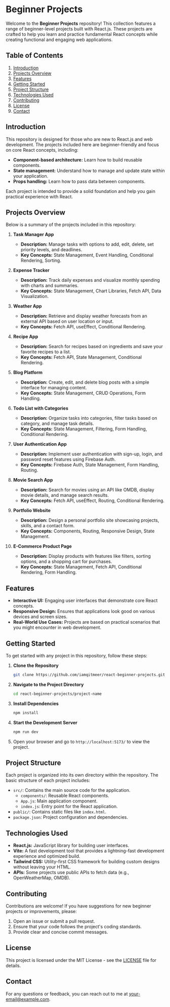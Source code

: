 # Beginner Projects

Welcome to the **Beginner Projects** repository! This collection features a range of beginner-level projects built with React.js. These projects are crafted to help you learn and practice fundamental React concepts while creating functional and engaging web applications.

## Table of Contents

1. [Introduction](#introduction)
2. [Projects Overview](#projects-overview)
3. [Features](#features)
4. [Getting Started](#getting-started)
5. [Project Structure](#project-structure)
6. [Technologies Used](#technologies-used)
7. [Contributing](#contributing)
8. [License](#license)
9. [Contact](#contact)

## Introduction

This repository is designed for those who are new to React.js and web development. The projects included here are beginner-friendly and focus on core React concepts, including:

- **Component-based architecture:** Learn how to build reusable components.
- **State management:** Understand how to manage and update state within your application.
- **Props handling:** Learn how to pass data between components.

Each project is intended to provide a solid foundation and help you gain practical experience with React.

## Projects Overview

Below is a summary of the projects included in this repository:

1. **Task Manager App**  
   - **Description:** Manage tasks with options to add, edit, delete, set priority levels, and deadlines.  
   - **Key Concepts:** State Management, Event Handling, Conditional Rendering, Sorting.

2. **Expense Tracker**  
   - **Description:** Track daily expenses and visualize monthly spending with charts and summaries.
   - **Key Concepts:** State Management, Chart Libraries, Fetch API, Data Visualization.

3. **Weather App**  
   - **Description:** Retrieve and display weather forecasts from an external API based on user location or input.  
   - **Key Concepts:** Fetch API, useEffect, Conditional Rendering.

4. **Recipe App**  
   - **Description:** Search for recipes based on ingredients and save your favorite recipes to a list.  
   - **Key Concepts:** Fetch API, State Management, Conditional Rendering.

5. **Blog Platform**  
   - **Description:** Create, edit, and delete blog posts with a simple interface for managing content.  
   - **Key Concepts:** State Management, CRUD Operations, Form Handling.

6. **Todo List with Categories**  
   - **Description:** Organize tasks into categories, filter tasks based on category, and manage task details.  
   - **Key Concepts:** State Management, Filtering, Form Handling, Conditional Rendering.

7. **User Authentication App**  
   - **Description:** Implement user authentication with sign-up, login, and password reset features using Firebase Auth.  
   - **Key Concepts:** Firebase Auth, State Management, Form Handling, Routing.

8. **Movie Search App**  
   - **Description:** Search for movies using an API like OMDB, display movie details, and manage search results.  
   - **Key Concepts:** Fetch API, useEffect, Routing, Conditional Rendering.

9. **Portfolio Website**  
   - **Description:** Design a personal portfolio site showcasing projects, skills, and a contact form.  
   - **Key Concepts:** Components, Routing, Responsive Design, State Management.

10. **E-Commerce Product Page**  
    - **Description:** Display products with features like filters, sorting options, and a shopping cart for purchases.  
    - **Key Concepts:** State Management, Fetch API, Conditional Rendering, Form Handling.

## Features

- **Interactive UI:** Engaging user interfaces that demonstrate core React concepts.
- **Responsive Design:** Ensures that applications look good on various devices and screen sizes.
- **Real-World Use Cases:** Projects are based on practical scenarios that you might encounter in web development.

## Getting Started

To get started with any project in this repository, follow these steps:

1. **Clone the Repository**

   ```bash
   git clone https://github.com/iamqitmeer/react-beginner-projects.git
   ```

2. **Navigate to the Project Directory**

   ```bash
   cd react-beginner-projects/project-name
   ```

3. **Install Dependencies**

   ```bash
   npm install
   ```

4. **Start the Development Server**

   ```bash
   npm run dev
   ```

5. Open your browser and go to `http://localhost:5173/` to view the project.

## Project Structure

Each project is organized into its own directory within the repository. The basic structure of each project includes:

- `src/`: Contains the main source code for the application.
  - `components/`: Reusable React components.
  - `App.js`: Main application component.
  - `index.js`: Entry point for the React application.
- `public/`: Contains static files like `index.html`.
- `package.json`: Project configuration and dependencies.

## Technologies Used

- **React.js:** JavaScript library for building user interfaces.
- **Vite:** A fast development tool that provides a lightning-fast development experience and optimized build.
- **Tailwind CSS:** Utility-first CSS framework for building custom designs without leaving your HTML.
- **APIs:** Some projects use public APIs to fetch data (e.g., OpenWeatherMap, OMDB).

## Contributing

Contributions are welcome! If you have suggestions for new beginner projects or improvements, please:

1. Open an issue or submit a pull request.
2. Ensure that your code follows the project's coding standards.
3. Provide clear and concise commit messages.

## License

This project is licensed under the MIT License - see the [LICENSE](LICENSE) file for details.

## Contact

For any questions or feedback, you can reach out to me at [your-email@example.com](mailto:iamqitmeeer@gmail.com).
